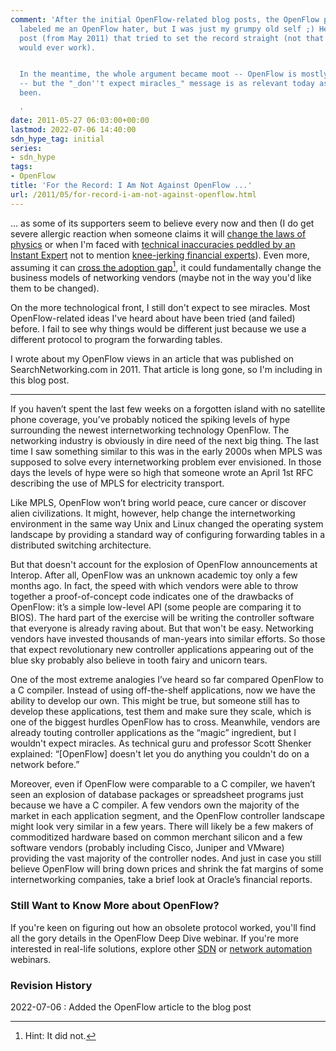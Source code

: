 ```yaml
---
comment: 'After the initial OpenFlow-related blog posts, the OpenFlow pundits quickly
  labeled me an OpenFlow hater, but I was just my grumpy old self ;) Here’s the blog
  post (from May 2011) that tried to set the record straight (not that such things
  would ever work).


  In the meantime, the whole argument became moot -- OpenFlow is mostly dead and forgotten
  -- but the "_don''t expect miracles_" message is as relevant today as it''s ever
  been.

  '
date: 2011-05-27 06:03:00+00:00
lastmod: 2022-07-06 14:40:00
sdn_hype_tag: initial
series:
- sdn_hype
tags:
- OpenFlow
title: 'For the Record: I Am Not Against OpenFlow ...'
url: /2011/05/for-record-i-am-not-against-openflow.html
---
```

... as some of its supporters seem to believe every now and then (I do get severe allergic reaction when someone claims it will [change the laws of physics](/2011/03/open-networking-foundation-fabric.html) or when I'm faced with [technical inaccuracies peddled by an Instant Expert](https://web.archive.org/web/20111018065642/https://www.networkworld.com/news/2011/052511-openflow-expert.html) not to mention [knee-jerking financial experts](https://www.barrons.com/articles/BL-TB-32802)). Even more, assuming it can [cross the adoption gap](http://etherealmind.com/openflow-why-it-can-cross-the-adoption-gap/)[^DN], it could fundamentally change the business models of networking vendors (maybe not in the way you'd like them to be changed). 

On the more technological front, I still don't expect to see miracles. Most OpenFlow-related ideas I've heard about have been tried (and failed) before. I fail to see why things would be different just because we use a different protocol to program the forwarding tables.

I wrote about my OpenFlow views in an article that was published on SearchNetworking.com in 2011. That article is long gone, so I'm including in this blog post.

[^DN]: Hint: It did not.

---

If you haven’t spent the last few weeks on a forgotten island with no satellite phone coverage, you’ve probably noticed the spiking levels of hype surrounding the newest internetworking technology OpenFlow. The networking industry is obviously in dire need of the next big thing. The last time I saw something similar to this was in the early 2000s when MPLS was supposed to solve every internetworking problem ever envisioned. In those days the levels of hype were so high that someone wrote an April 1st RFC describing the use of MPLS for electricity transport.

Like MPLS, OpenFlow won’t bring world peace, cure cancer or discover alien civilizations. It might, however, help change the internetworking environment in the same way Unix and Linux changed the operating system landscape by providing a standard way of configuring forwarding tables in a distributed switching architecture.

But that doesn't account for the explosion of OpenFlow announcements at Interop. After all, OpenFlow was an unknown academic toy only a few months ago. In fact, the speed with which vendors were able to throw together a proof-of-concept code indicates one of the drawbacks of OpenFlow: it’s a simple low-level API (some people are comparing it to BIOS). The hard part of the exercise will be writing the controller software that everyone is already raving about. But that won't be easy. Networking vendors have invested thousands of man-years into similar efforts. So those that expect revolutionary new controller applications appearing out of the blue sky probably also believe in tooth fairy and unicorn tears.

One of the most extreme analogies I’ve heard so far compared OpenFlow to a C compiler. Instead of using off-the-shelf applications, now we have the ability to develop our own. This might be true, but someone still has to develop these applications, test them and make sure they scale, which is one of the biggest hurdles OpenFlow has to cross. Meanwhile, vendors are already touting controller applications as the “magic” ingredient, but I wouldn't expect miracles. As technical guru and professor Scott Shenker explained: “[OpenFlow] doesn't let you do anything you couldn't do on a network before.”

Moreover, even if OpenFlow were comparable to a C compiler, we haven’t seen an explosion of database packages or spreadsheet programs just because we have a C compiler. A few vendors own the majority of the market in each application segment, and the OpenFlow controller landscape might look very similar in a few years. There will likely be a few makers of commoditized hardware based on common merchant silicon and a few software vendors (probably including Cisco, Juniper and VMware) providing the vast majority of the controller nodes. And just in case you still believe OpenFlow will bring down prices and shrink the fat margins of some internetworking companies, take a brief look at Oracle’s financial reports.

### Still Want to Know More about OpenFlow?

If you're keen on figuring out how an obsolete protocol worked, you'll find all the gory details in the OpenFlow Deep Dive webinar. If you're more interested in real-life solutions, explore other [SDN](https://www.ipspace.net/SDN) or [network automation](https://www.ipspace.net/Roadmap/Network_Automation_webinars) webinars.

### Revision History

2022-07-06
: Added the OpenFlow article to the blog post

